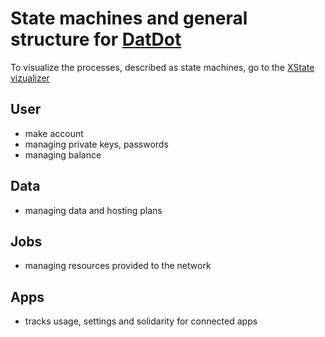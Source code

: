 # State machines and general structure for [DatDot](https://github.com/playproject-io/datdot-service)

To visualize the processes, described as state machines, go to the [XState vizualizer](https://xstate.js.org/viz/)

## User
  - make account
  - managing private keys, passwords
  - managing balance

## Data
  - managing data and hosting plans

## Jobs
  - managing resources provided to the network

## Apps
  - tracks usage, settings and solidarity for connected apps
